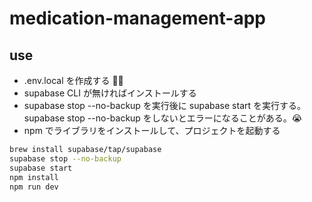# medication-management-app

## use

- .env.local を作成する 👩‍💻
- supabase CLI が無ければインストールする
- supabase stop --no-backup を実行後に supabase start を実行する。supabase stop --no-backup をしないとエラーになることがある。😭
- npm でライブラリをインストールして、プロジェクトを起動する

```bash
brew install supabase/tap/supabase
supabase stop --no-backup
supabase start
npm install
npm run dev
```
